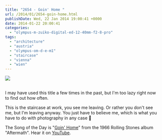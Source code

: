 ```yaml
---
title: "2654 - Goin' Home "
url: /2014/01/2654-goin-home.html
publishDate: Wed, 22 Jan 2014 19:00:41 +0000
date: 2014-01-22 20:00:41
categories: 
  - "olympus-m-zuiko-digital-ed-12-40mm-f2-8-pro"
tags: 
  - "architecture"
  - "austria"
  - "olympus-om-d-e-m1"
  - "staircase"
  - "vienna"
  - "wien"
---
```

<div class="container">
<div class="center"><a target="_blank" href="https://d25zfm9zpd7gm5.cloudfront.net/1200x1200/2014/20140114_160910-Edit_lr.jpg"><img src="https://d25zfm9zpd7gm5.cloudfront.net/0600x0600/2014/20140114_160910-Edit_lr.jpg" /></a></div>
</div>
<br />

I may have used this title a few times in the past, but I'm too lazy right now to find out how often.

This is the staircase at work, you see me leaving. Or rather you don't see me, but I'm leaving anyway. You just have to believe me, which is what you have to do with photography in any case 🙂

 The Song of the Day is "<a href="http://www.lyricsmode.com/lyrics/r/rolling_stones/going_home.html" target="_blank">Goin' Home</a>" from the 1966 Rolling Stones album "Aftermath". Hear it on <a href="http://www.youtube.com/watch?v=DjfvbO0b6Fg" target="_blank">YouTube</a>.
